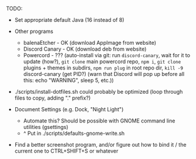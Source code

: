 TODO:

- Set appropriate default Java (16 instead of 8)

- Other programs
    - balenaEtcher - OK (download AppImage from website)
    - Discord Canary - OK (download deb from website)
    - Powercord - ??? (auto-install via git: run `discord-canary`, wait for it to update (how?), `git clone` main powercord repo, `npm i`, `git clone` plugins + themes in subdirs, `npm run plug` in root repo dir, `kill -9` discord-canary (get PID?) (warn that Discord will pop up before all this: echo "WARNING", sleep 5, etc.))

- ./scripts/install-dotfiles.sh could probably be optimized (loop through files to copy, adding "." prefix?)

- Document Settings (e.g. Dock, "Night Light")
    - Automate this? Should be possible with GNOME command line utilities (gsettings)
    - ^ Put in ./scripts/defaults-gnome-write.sh

- Find a better screenshot program, and/or figure out how to bind it / the current one to CTRL+SHIFT+S or whatever
